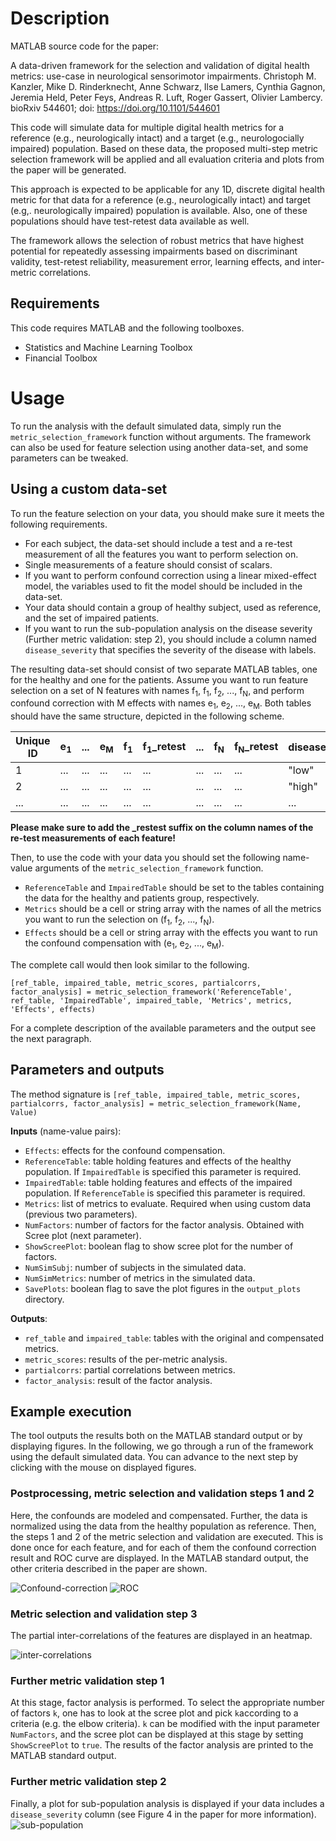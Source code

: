 # Description
MATLAB source code for the paper:

A data-driven framework for the selection and validation of digital health metrics: use-case in neurological sensorimotor impairments. Christoph M. Kanzler, Mike D. Rinderknecht, Anne Schwarz, Ilse Lamers, Cynthia Gagnon, Jeremia Held, Peter Feys, Andreas R. Luft, Roger Gassert, Olivier Lambercy. bioRxiv 544601; doi: https://doi.org/10.1101/544601

This code will simulate data for multiple digital health metrics for a reference (e.g., neurologically intact) and a target (e.g., neurologocially impaired) population. Based on these data, the proposed multi-step metric selection framework will be applied and all evaluation criteria and plots from the paper will be generated.

This approach is expected to be applicable for any 1D, discrete digital health metric for that data for a reference (e.g., neurologically intact) and target (e.g,. neurologically impaired) population is available. Also, one of these populations should have test-retest data available as well.

The framework allows the selection of robust metrics that have highest potential for repeatedly assessing impairments based on discriminant validity, test-retest reliability, measurement error, learning effects, and inter-metric correlations.

## Requirements
This code requires MATLAB and the following toolboxes.
* Statistics and Machine Learning Toolbox
* Financial Toolbox

# Usage
To run the analysis with the default simulated data, simply run the `metric_selection_framework` function without arguments. The framework can also be used for feature selection using another data-set, and some parameters can be tweaked. 

## Using a custom data-set
To run the feature selection on your data, you should make sure it meets the following requirements.
* For each subject, the data-set should include a test and a re-test measurement of all the features you want to perform selection on.
* Single measurements of a feature should consist of scalars.
* If you want to perform confound correction using a linear mixed-effect model, the variables used to fit the model should be included in the data-set.
* Your data should contain a group of healthy subject, used as reference, and the set of impaired patients.
* If you want to run the sub-population analysis on the disease severity (Further metric validation: step 2), you should include a column named `disease_severity` that specifies the severity of the disease with labels.

The resulting data-set should consist of two separate MATLAB tables, one for the healthy and one for the patients. Assume you want to run feature selection on a set of N features with names f<sub>1</sub>,
f<sub>1</sub>, f<sub>2</sub>, ..., f<sub>N</sub>, and perform confound correction with M effects with names e<sub>1</sub>, e<sub>2</sub>, ..., e<sub>M</sub>. Both tables should have the same structure, depicted in the following scheme. 

   | Unique ID     | e<sub>1</sub> | ... | e<sub>M</sub> | f<sub>1</sub> | f<sub>1</sub>_retest | ... | f<sub>N</sub> | f<sub>N</sub>_retest | disease_severity
   | ------------- | ------------- | --- | ------------- | ------------- | -------------------- | --- | ------------ | ---------- | ---------- | 
   | 1             | ...           | ... | ...           | ...           | ...                  | ... | ...          | ...        | "low"        |
   | 2             | ...           | ... | ...           | ...           | ...                  | ... | ...          | ...        | "high"        |
   | ...           | ...           | ... | ...           | ...           | ...                  | ... | ...          | ...        | ...        |

<b>Please make sure to add the _restest suffix on the column names of the re-test measurements of each feature!</b>

Then, to use the code with your data you should set the following name-value arguments of the `metric_selection_framework` function.
* `ReferenceTable` and `ImpairedTable` should be set to the tables containing the data for the healthy and patients group, respectively.
* `Metrics` should be a cell or string array with the names of all the metrics you want to run the selection on (f<sub>1</sub>, f<sub>2</sub>, ..., f<sub>N</sub>).
* `Effects` should be a cell or string array with the effects you want to run the confound compensation with (e<sub>1</sub>, e<sub>2</sub>, ..., e<sub>M</sub>).

The complete call would then look similar to the following.

`[ref_table, impaired_table, metric_scores, partialcorrs, factor_analysis] = metric_selection_framework('ReferenceTable', ref_table, 'ImpairedTable', impaired_table, 'Metrics', metrics, 'Effects', effects)`

For a complete description of the available parameters and the output see the next paragraph.

## Parameters and outputs
The method signature is `[ref_table, impaired_table, metric_scores, partialcorrs, factor_analysis] = metric_selection_framework(Name, Value)`

<b>Inputs</b> (name-value pairs):
* `Effects`: effects for the confound compensation.
* `ReferenceTable`: table holding features and effects of the healthy population. If `ImpairedTable` is specified this parameter is required.
* `ImpairedTable`: table holding features and effects of the impaired population. If `ReferenceTable` is specified this parameter is required.
* `Metrics`: list of metrics to evaluate. Required when using custom data (previous two parameters).
* `NumFactors`: number of factors for the factor analysis. Obtained with Scree plot (next parameter).
* `ShowScreePlot`: boolean flag to show scree plot for the number of factors.
* `NumSimSubj`: number of subjects in the simulated data.
* `NumSimMetrics`: number of metrics in the simulated data.
* `SavePlots`: boolean flag to save the plot figures in the `output_plots` directory.

<b>Outputs</b>: 
* `ref_table` and `impaired_table`: tables with the original and compensated metrics.
* `metric_scores`: results of the per-metric analysis.
* `partialcorrs`: partial correlations between metrics.
* `factor_analysis`: result of the factor analysis.

## Example execution
The tool outputs the results both on the MATLAB standard output or by displaying figures. In the following, we go through a run of the framework using the default simulated data. You can advance to the next step by clicking with the mouse on displayed figures.

### Postprocessing, metric selection and validation steps 1 and 2
Here, the confounds are modeled and compensated. Further, the data is normalized using the data from the healthy population as reference. Then, the steps 1 and 2 of the metric selection and validation are executed. This is done once for each feature, and for each of them the confound correction result and ROC curve are displayed. In the MATLAB standard output, the other criteria described in the paper are shown.

![Confound-correction](/images/compensation.png "Confound correction") ![ROC](/images/roc.png "ROC") 

### Metric selection and validation step 3
The partial inter-correlations of the features are displayed in an heatmap.

![inter-correlations](/images/partialcorr.png "Partial inter-correlations")

### Further metric validation step 1
At this stage, factor analysis is performed. To select the appropriate number of factors `k`, one has to look at the scree plot and pick `k`according to a criteria (e.g. the elbow criteria). `k` can be modified with the input parameter `NumFactors`, and the scree plot can be displayed at this stage by setting `ShowScreePlot` to `true`. The results of the factor analysis are printed to the MATLAB standard output.

### Further metric validation step 2
Finally, a plot for sub-population analysis is displayed if your data includes a `disease_severity` column (see Figure 4 in the paper for more information).
![sub-population](/images/final_plot.png "Sub-population analysis")

